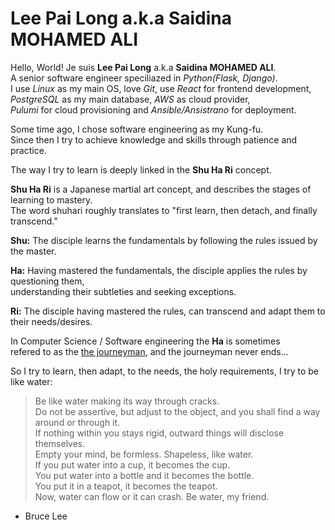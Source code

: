 # Lee Pai Long a.k.a Saidina MOHAMED ALI

Hello, World! Je suis **Lee Pai Long** a.k.a **Saidina MOHAMED ALI**.<br>
A senior software engineer speciliazed in *Python(Flask, Django)*.<br>
I use *Linux* as my main OS, love *Git*, use *React* for frontend development,<br>
*PostgreSQL* as my main database, *AWS* as cloud provider,<br>
*Pulumi* for cloud provisioning and *Ansible/Ansistrano* for deployment.

Some time ago, I chose software engineering as my Kung-fu.<br>
Since then I try to achieve knowledge and skills through patience and practice.

The way I try to learn is deeply linked in the **Shu Ha Ri** concept.

**Shu Ha Ri** is a Japanese martial art concept, and describes the stages of learning to mastery.<br>
The word shuhari roughly translates to "first learn, then detach, and finally transcend."

**Shu:** The disciple learns the fundamentals by following the rules issued by the master.

**Ha:** Having mastered the fundamentals, the disciple applies the rules by questioning them,<br>
        understanding their subtleties and seeking exceptions.

**Ri:** The disciple having mastered the rules, can transcend and adapt them to their needs/desires.

In Computer Science / Software engineering the **Ha** is sometimes<br>
refered to as the [the journeyman][1], and the journeyman never ends...

So I try to learn, then adapt, to the needs, the holy requirements, I try to be like water:

> Be like water making its way through cracks.<br>
> Do not be assertive, but adjust to the object, and you shall find a way around or through it.<br>
> If nothing within you stays rigid, outward things will disclose themselves.<br>
> Empty your mind, be formless. Shapeless, like water.<br>
> If you put water into a cup, it becomes the cup.<br>
> You put water into a bottle and it becomes the bottle.<br>
> You put it in a teapot, it becomes the teapot.<br>
> Now, water can flow or it can crash. Be water, my friend.
- Bruce Lee

[1]: https://en.wikipedia.org/wiki/Journeyman

